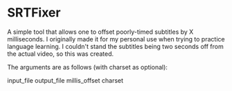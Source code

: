 # SRTFixer
 A simple tool that allows one to offset poorly-timed subtitles by X milliseconds. I originally made it for my personal use when trying to practice language learning. I couldn't stand the subtitles being two seconds off from the actual video, so this was created.
 
 
 The arguments are as follows (with charset as optional):
 
 input_file output_file millis_offset charset
